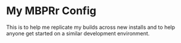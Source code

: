 # My MBPRr Config

This is to help me replicate my builds across new installs and to help anyone get started on a similar development environment.
